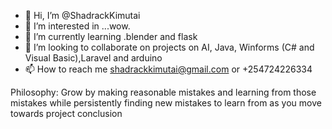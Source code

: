 - 👋 Hi, I’m @ShadrackKimutai
- 👀 I’m interested in ...wow. 
- 🌱 I’m currently learning .blender and flask
- 💞️ I’m looking to collaborate on projects on AI, Java, Winforms (C# and Visual Basic),Laravel and arduino
- 📫 How to reach me shadrackkimutai@gmail.com or +254724226334

Philosophy:
Grow by making reasonable mistakes and learning from those mistakes while persistently finding new mistakes to learn from as you move towards project conclusion

<!---
ShadrackKimutai/ShadrackKimutai is a ✨ special ✨ repository because its `README.md` (this file) appears on your GitHub profile.
You can click the Preview link to take a look at your changes.
--->
